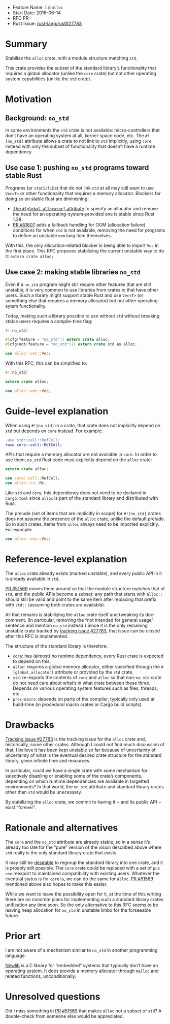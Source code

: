 - Feature Name: `liballoc`
- Start Date: 2018-06-14
- RFC PR:
- Rust Issue: [rust-lang/rust#27783](https://github.com/rust-lang/rust/issues/27783)

# Summary
[summary]: #summary

Stabilize the `alloc` crate, with a module structure matching `std`.

This crate provides the subset of the standard library’s functionality that requires
a global allocator (unlike the `core` crate) but not other operating system
capabilities (unlike the `std` crate).


# Motivation
[motivation]: #motivation

## Background: `no_std`

In some environments the `std` crate is not available:
micro-controllers that don’t have an operating system at all, kernel-space code, etc.
The `#![no_std]` attribute allows a crate to not link to `std` implicitly,
using `core` instead with only the subset of functionality that doesn’t have a runtime dependency.

## Use case 1: pushing `no_std` programs toward stable Rust

Programs (or `staticlib`s) that do not link `std` at all may still want to use `Vec<T>`
or other functionality that requires a memory allocator.
Blockers for doing so on stable Rust are diminishing:

* [The `#[global_allocator]` attribute][global_allocator] to specify an allocator
  and remove the need for an operating-system-provided one is stable since Rust 1.28.
* [PR #51607] adds a fallback handling for OOM (allocation failure) conditions
  for when `std` is not available,
  removing the need for programs to define an unstable `oom` lang item themselves.

With this, the only allocation-related blocker is being able to import `Vec` in the first place.
This RFC proposes stabilizing the current unstable way to do it: `extern crate alloc;`

[global_allocator]: https://doc.rust-lang.org/nightly/std/alloc/#the-global_allocator-attribute
[PR #51607]: https://github.com/rust-lang/rust/pull/51607

## Use case 2: making stable libraries `no_std`

Even if a `no_std` program might still require other features that are still unstable,
it is very common to use libraries from crates.io that have other users.
Such a library might support stable Rust and use `Vec<T>`
(or something else that requires a memory allocator)
but not other operating-sytem functionality.

Today, making such a library possible to use without `std` without breaking stable users
requires a compile-time flag:

```rust
#![no_std]

#[cfg(feature = "no_std")] extern crate alloc;
#[cfg(not(feature = "no_std"))] extern crate std as alloc;

use alloc::vec::Vec;
```

With this RFC, this can be simplified to:

```rust
#![no_std]

extern crate alloc;

use alloc::vec::Vec;
```

# Guide-level explanation
[guide-level-explanation]: #guide-level-explanation

When using `#![no_std]` in a crate, that crate does not implicitly depend on `std`
but depends on `core` instead. For example:

```diff
-use std::cell::RefCell;
+use core::cell::RefCell;
```

APIs that require a memory allocator are not available in `core`.
In order to use them, `no_std` Rust code must explicitly depend on the `alloc` crate:

```rust
extern crate alloc;

use core::cell::RefCell;
use alloc::rc::Rc;
```

Like `std` and `core`, this dependency does not need to be declared in `Cargo.toml`
since `alloc` is part of the standard library and distributed with Rust.

The prelude (set of items that are implicitly in scope) for `#![no_std]` crates
does not assume the presence of the `alloc` crate, unlike the default prelude.
So in such crates, items from `alloc` always need to be imported explicitly.
For example:

```rust
use alloc::vec::Vec;
```


# Reference-level explanation
[reference-level-explanation]: #reference-level-explanation

The `alloc` crate already exists (marked unstable),
and every public API in it is already available in `std`.

[PR #51569] moves them around so that the module structure matches that of `std`,
and the public APIs become a subset:
any path that starts with `alloc::` should still be valid and point to the same item
after replacing that prefix with `std::` (assuming both crates are available).

All that remains is stabilizing the `alloc` crate itself and tweaking its doc-comment.
(In particular, removing the “not intended for general usage” sentence
and mention `no_std` instead.)
Since it is the only remaining unstable crate tracked by [tracking issue #27783],
that issue can be closed after this RFC is implemented.

The structure of the standard library is therefore:

* `core`: has (almost) no runtime dependency, every Rust crate is expected to depend on this.
* `alloc`: requires a global memory allocator,
  either specified through the `#[global_allocator]` attribute
  or provided by the `std` crate.
* `std`: re-exports the contents of `core` and `alloc`
  so that non-`no_std` crate do not need care about what’s in what crate between these three.
  Depends on various operating system features such as files, threads, etc.
* `proc-macro`: depends on parts of the compiler, typically only used at build-time
  (in procedural macro crates or Cargo build scripts).

[PR #51569]: https://github.com/rust-lang/rust/pull/51569
[tracking issue #27783]: https://github.com/rust-lang/rust/issues/27783


# Drawbacks
[drawbacks]: #drawbacks

[Tracking issue #27783] is the tracking issue for the `alloc` crate and, historically, some other crates.
Although I could not find much discussion of that, I believe it has been kept unstable so far
because of uncertainty of uncertainty of what is the eventual desired crate structure
for the standard library, given infinite time and resources.

In particular, could we have a single crate with some mechanism for selectively disabling
or enabling some of the crate’s components, depending on which runtime dependencies
are available in targetted environments?
In that world, the `no_std` attribute and standard library crates other than `std`
would be unecessary.

By stabilizing the `alloc` crate, we commit to having it − and its public API − exist “forever”.


# Rationale and alternatives
[alternatives]: #alternatives

The `core` and the `no_std` attribute are already stable,
so in a sense it’s already too late for the “pure” version of the vision described above
where `std` really is the only standard library crate that exists.

It may still be [desirable] to regroup the standard library into one crate,
and it is proably still possible.
The `core` crate could be replaced with a set of `pub use` reexport
to maintained compatibility with existing users.
Whatever the eventual status is for `core` is,
we can do the same for `alloc`.
[PR #51569] mentioned above also hopes to make this easier.

While we want to leave the possibility open for it,
at the time of this writing there are no concrete plans
for implementing such a standard library crates unification any time soon.
So the only alternative to this RFC seems to be
leaving heap allocation for `no_std` in unstable limbo for the forseeable future.

[desirable]: https://aturon.github.io/2018/02/06/portability-vision/#the-vision


# Prior art
[prior-art]: #prior-art

I am not aware of a mechanism similar to `no_std` in another programming language.

[Newlib] is a C library for “embedded” systems that typically don’t have an operating system.
It does provide a memory allocator through `malloc` and related functions, unconditionally.

[Newlib]: https://sourceware.org/newlib/


# Unresolved questions
[unresolved]: #unresolved-questions

Did I miss something in [PR #51569] that makes `alloc` not a subset of `std`?
A double-check from someone else would be appreciated.
